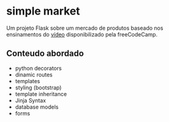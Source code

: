 # simple market

Um projeto Flask sobre um mercado de produtos baseado nos ensinamentos do [vídeo](https://youtu.be/Qr4QMBUPxWo) disponibilizado pela freeCodeCamp.

## Conteudo abordado
- python decorators
- dinamic routes
- templates
- styling (bootstrap)
- template inheritance
- Jinja Syntax
- database models
- forms
